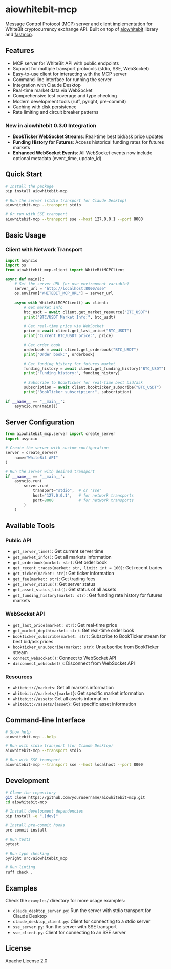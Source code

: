 # aiowhitebit-mcp

Message Control Protocol (MCP) server and client implementation for WhiteBit cryptocurrency exchange API. Built on
top of [aiowhitebit](https://github.com/doubledare704/aiowhitebit) library and [fastmcp](https://github.com/jlowin/fastmcp).

## Features

- MCP server for WhiteBit API with public endpoints
- Support for multiple transport protocols (stdio, SSE, WebSocket)
- Easy-to-use client for interacting with the MCP server
- Command-line interface for running the server
- Integration with Claude Desktop
- Real-time market data via WebSocket
- Comprehensive test coverage and type checking
- Modern development tools (ruff, pyright, pre-commit)
- Caching with disk persistence
- Rate limiting and circuit breaker patterns

### New in aiowhitebit 0.3.0 Integration

- **BookTicker WebSocket Streams**: Real-time best bid/ask price updates
- **Funding History for Futures**: Access historical funding rates for futures markets
- **Enhanced WebSocket Events**: All WebSocket events now include optional metadata (event_time, update_id)

## Quick Start

```bash
# Install the package
pip install aiowhitebit-mcp

# Run the server (stdio transport for Claude Desktop)
aiowhitebit-mcp --transport stdio

# Or run with SSE transport
aiowhitebit-mcp --transport sse --host 127.0.0.1 --port 8000
```

## Basic Usage

### Client with Network Transport

```python
import asyncio
import os
from aiowhitebit_mcp.client import WhiteBitMCPClient

async def main():
    # Set the server URL (or use environment variable)
    server_url = "http://localhost:8000/sse"
    os.environ["WHITEBIT_MCP_URL"] = server_url

    async with WhiteBitMCPClient() as client:
        # Get market info
        btc_usdt = await client.get_market_resource("BTC_USDT")
        print("BTC/USDT Market Info:", btc_usdt)

        # Get real-time price via WebSocket
        price = await client.get_last_price("BTC_USDT")
        print("Current BTC/USDT price:", price)

        # Get order book
        orderbook = await client.get_orderbook("BTC_USDT")
        print("Order book:", orderbook)

        # Get funding history for futures market
        funding_history = await client.get_funding_history("BTC_USDT")
        print("Funding history:", funding_history)

        # Subscribe to BookTicker for real-time best bid/ask
        subscription = await client.bookticker_subscribe("BTC_USDT")
        print("BookTicker subscription:", subscription)

if __name__ == "__main__":
    asyncio.run(main())
```

## Server Configuration

```python
from aiowhitebit_mcp.server import create_server
import asyncio

# Create the server with custom configuration
server = create_server(
    name="WhiteBit API"
)

# Run the server with desired transport
if __name__ == "__main__":
    asyncio.run(
        server.run(
            transport="stdio",  # or "sse"
            host="127.0.0.1",   # for network transports
            port=8000           # for network transports
        )
    )
```

## Available Tools

### Public API
- `get_server_time()`: Get current server time
- `get_market_info()`: Get all markets information
- `get_orderbook(market: str)`: Get order book
- `get_recent_trades(market: str, limit: int = 100)`: Get recent trades
- `get_ticker(market: str)`: Get ticker information
- `get_fee(market: str)`: Get trading fees
- `get_server_status()`: Get server status
- `get_asset_status_list()`: Get status of all assets
- `get_funding_history(market: str)`: Get funding rate history for futures markets

### WebSocket API
- `get_last_price(market: str)`: Get real-time price
- `get_market_depth(market: str)`: Get real-time order book
- `bookticker_subscribe(market: str)`: Subscribe to BookTicker stream for best bid/ask prices
- `bookticker_unsubscribe(market: str)`: Unsubscribe from BookTicker stream
- `connect_websocket()`: Connect to WebSocket API
- `disconnect_websocket()`: Disconnect from WebSocket API

### Resources
- `whitebit://markets`: Get all markets information
- `whitebit://markets/{market}`: Get specific market information
- `whitebit://assets`: Get all assets information
- `whitebit://assets/{asset}`: Get specific asset information

## Command-line Interface

```bash
# Show help
aiowhitebit-mcp --help

# Run with stdio transport (for Claude Desktop)
aiowhitebit-mcp --transport stdio

# Run with SSE transport
aiowhitebit-mcp --transport sse --host localhost --port 8000
```

## Development

```bash
# Clone the repository
git clone https://github.com/yourusername/aiowhitebit-mcp.git
cd aiowhitebit-mcp

# Install development dependencies
pip install -e ".[dev]"

# Install pre-commit hooks
pre-commit install

# Run tests
pytest

# Run type checking
pyright src/aiowhitebit_mcp

# Run linting
ruff check .
```

## Examples

Check the `examples/` directory for more usage examples:

- `claude_desktop_server.py`: Run the server with stdio transport for Claude Desktop
- `claude_desktop_client.py`: Client for connecting to a stdio server
- `sse_server.py`: Run the server with SSE transport
- `sse_client.py`: Client for connecting to an SSE server

## License

Apache License 2.0
